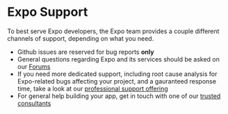 # Expo Support

To best serve Expo developers, the Expo team provides a couple different channels of support, depending on what you need.

- Github issues are reserved for bug reports **only**
- General questions regarding Expo and its services should be asked on our [Forums](https://forums.expo.io/)
- If you need more dedicated support, including root cause analysis for Expo-related bugs affecting your project, and a gauranteed response time, take a look at our [professional support offering](https://expo.io/support) 
- For general help building your app, get in touch with one of our [trusted consultants](https://expo.io/consultants)

